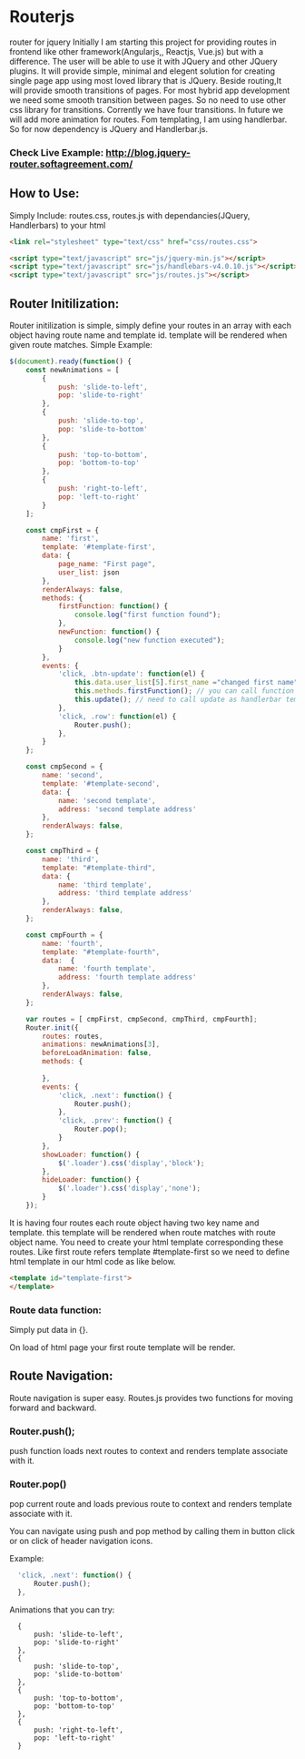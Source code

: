 
# Routerjs
router for jquery
Initially I am starting this project for providing routes in frontend like other framework(Angularjs,, Reactjs, Vue.js) but with a difference.
The user will be able to use it with JQuery and other JQuery plugins. It will provide simple, minimal and elegent solution for creating single page app using most loved library that is JQuery.
Beside routing,It will provide smooth transitions of pages. For most hybrid app development we need some smooth transition between pages. So no need to use other css library for transitions.
Corrently we have four transitions. In future we will add more animation for routes.
Fom templating, I am using handlerbar. So for now dependency is JQuery and Handlerbar.js.
  
### Check Live Example: http://blog.jquery-router.softagreement.com/

## How to Use:

Simply Include:
routes.css, routes.js with dependancies(JQuery, Handlerbars) to your html
``` html
<link rel="stylesheet" type="text/css" href="css/routes.css">

<script type="text/javascript" src="js/jquery-min.js"></script>
<script type="text/javascript" src="js/handlebars-v4.0.10.js"></script>
<script type="text/javascript" src="js/routes.js"></script>
```

## Router Initilization:

Router initilization is simple, simply define your routes in an array with each object having route name and template id.
template will be rendered when given route matches.
Simple Example:

``` javascript
$(document).ready(function() {
	const newAnimations = [
		{
			push: 'slide-to-left',
			pop: 'slide-to-right'
		},
		{
			push: 'slide-to-top',
			pop: 'slide-to-bottom'
		},
		{
			push: 'top-to-bottom',
			pop: 'bottom-to-top'
		},
		{
			push: 'right-to-left',
			pop: 'left-to-right'
		}
	];

	const cmpFirst = {
		name: 'first',
		template: '#template-first',
		data: {
			page_name: "First page",
			user_list: json
		},
		renderAlways: false,
		methods: {
			firstFunction: function() {
				console.log("first function found");
			},
			newFunction: function() {
				console.log("new function executed");
			}
		},
		events: {
			'click, .btn-update': function(el) {
				this.data.user_list[5].first_name ="changed first name";
				this.methods.firstFunction(); // you can call function using this, this will refer to current router object
				this.update(); // need to call update as handlerbar template will update automatically
			},
			'click, .row': function(el) {
				Router.push();
			},
		}
	};

	const cmpSecond = {
		name: 'second',
		template: '#template-second',
		data: {
			name: 'second template',
			address: 'second template address'
		},
		renderAlways: false,
	};

	const cmpThird = {
		name: 'third',
		template: "#template-third",
		data: {
			name: 'third template',
			address: 'third template address'
		},
		renderAlways: false,
	};

	const cmpFourth = {
		name: 'fourth',
		template: "#template-fourth",
		data:  {
			name: 'fourth template',
			address: 'fourth template address'
		},
		renderAlways: false,
	};

	var routes = [ cmpFirst, cmpSecond, cmpThird, cmpFourth];
	Router.init({
		routes: routes,
		animations: newAnimations[3],
		beforeLoadAnimation: false,
		methods: {
			
		},
		events: {
			'click, .next': function() {
				Router.push();
			},
			'click, .prev': function() {
				Router.pop();
			}
		},
		showLoader: function() {
			$('.loader').css('display','block');
		},
		hideLoader: function() {
			$('.loader').css('display','none');
		} 
	});
  ```
  
It is having four routes each route object having two key name and template. this template will be rendered when route matches with route object name.
You need to create your html template corresponding these routes. Like first route refers template #template-first so we need to define html template in our html code as like below.

``` html
<template id="template-first">
</template>
```
### Route data function:
Simply put data in {}.

On load of html page your first route template will be render.

## Route Navigation:

  Route navigation is super easy. Routes.js provides two functions for moving forward and backward.
  
  ### Router.push();
  push function loads next routes to context and renders template associate with it.
  
  ### Router.pop()
  pop current route and loads previous route to context and renders template associate with it.

  You can navigate using push and pop method by calling them in button click or on click of header navigation icons.
  
  Example:
  ``` javascript
	'click, .next': function() {
		Router.push();
	},
  ```
  Animations that you can try:
  
  ```
	{
		push: 'slide-to-left',
		pop: 'slide-to-right'
	},
	{
		push: 'slide-to-top',
		pop: 'slide-to-bottom'
	},
	{
		push: 'top-to-bottom',
		pop: 'bottom-to-top'
	},
	{
		push: 'right-to-left',
		pop: 'left-to-right'
	} 
```


